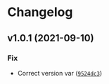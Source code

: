 # Changelog

<!--next-version-placeholder-->

## v1.0.1 (2021-09-10)
### Fix
* Correct version var ([`9524dc3`](https://github.com/eifinger/aiohere/commit/9524dc308dacfb8b5f1bb7d79a8d29b9e501d084))
